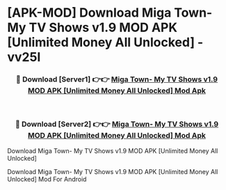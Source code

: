 # [APK-MOD] Download Miga Town- My TV Shows v1.9 MOD APK [Unlimited Money All Unlocked] - vv25l


<div align="center">
<h3>🔴 Download [Server1] 👉👉 <a href="https://apk-comot.site?title=Miga_Town-_My_TV_Shows_v1.9_MOD_APK_[Unlimited_Money_All_Unlocked]">Miga Town- My TV Shows v1.9 MOD APK [Unlimited Money All Unlocked] Mod Apk</a></h3><br>
<h3>🔴 Download [Server2] 👉👉 <a href="https://apk-comot.site?title=Miga_Town-_My_TV_Shows_v1.9_MOD_APK_[Unlimited_Money_All_Unlocked]">Miga Town- My TV Shows v1.9 MOD APK [Unlimited Money All Unlocked] Mod Apk</a></h3>
</div>



Download Miga Town- My TV Shows v1.9 MOD APK [Unlimited Money All Unlocked] 

Download Miga Town- My TV Shows v1.9 MOD APK [Unlimited Money All Unlocked] Mod For Android